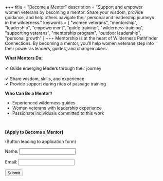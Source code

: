 +++
title = "Become a Mentor"
description = "Support and empower women veterans by becoming a mentor. Share your wisdom, provide guidance, and help others navigate their personal and leadership journeys in the wilderness."
keywords = [
  "women veterans",
  "mentorship",
  "leadership",
  "empowerment",
  "guide training",
  "wilderness training",
  "supporting veterans",
  "mentorship program",
  "outdoor leadership",
  "personal growth"
]
+++
Mentorship is at the heart of Wilderness Pathfinder Connections. By becoming a mentor, you’ll help women veterans step into their power as leaders, guides, and changemakers.

**What Mentors Do:**<br><br>✔ Guide emerging leaders through their journey<br><br>✔ Share wisdom, skills, and experience<br>✔ Provide support during rites of passage training

**Who Can Be a Mentor?**

* Experienced wilderness guides
* Women veterans with leadership experience
* Passionate individuals committed to this work

&nbsp;

**\[Apply to Become a Mentor\]**

(Button leading to application form)

<form action="/submit-form" method="post">
  <label for="name">Name:</label>
  <input type="text" id="name" name="name" required>

  <label for="email">Email:</label>
  <input type="email" id="email" name="email" required>

  <button type="submit">Submit</button>
</form>